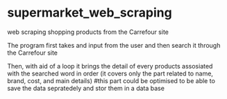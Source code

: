 # supermarket_web_scraping
web scraping shopping products from the Carrefour site

The program first takes and input from the user and then search it through the Carrefour site

Then, with aid of a loop it brings the detail of every products assosiated with the searched word in order
(it covers only the part related to name, brand, cost, and main details)
#this part could be optimised to be able to save the data sepratedely and stor them in a data base


